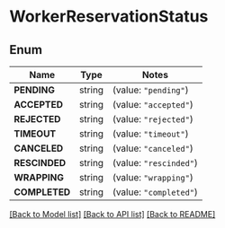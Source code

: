 # WorkerReservationStatus

## Enum

Name | Type | Notes
------------ | ------------- | -------------
**PENDING** | string | (value: `"pending"`)
**ACCEPTED** | string | (value: `"accepted"`)
**REJECTED** | string | (value: `"rejected"`)
**TIMEOUT** | string | (value: `"timeout"`)
**CANCELED** | string | (value: `"canceled"`)
**RESCINDED** | string | (value: `"rescinded"`)
**WRAPPING** | string | (value: `"wrapping"`)
**COMPLETED** | string | (value: `"completed"`)


[[Back to Model list]](../README.md#documentation-for-models) [[Back to API list]](../README.md#documentation-for-api-endpoints) [[Back to README]](../README.md)


